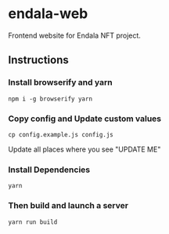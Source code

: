 # endala-web

Frontend website for Endala NFT project.

## Instructions

### Install browserify and yarn

`npm i -g browserify yarn`

### Copy config and Update custom values

`cp config.example.js config.js`

Update all places where you see "UPDATE ME"

### Install Dependencies

`yarn`

### Then build and launch a server

`yarn run build`
